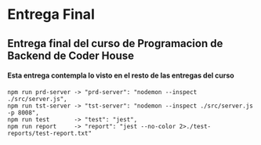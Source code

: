 # Entrega Final

## Entrega final del curso de Programacion de Backend de Coder House
#### Esta entrega contempla lo visto en el resto de las entregas del curso
    
    npm run prd-server -> "prd-server": "nodemon --inspect ./src/server.js",
    npm run tst-server -> "tst-server": "nodemon --inspect ./src/server.js -p 8008",
    npm run test       -> "test": "jest",
    npm run report     -> "report": "jest --no-color 2>./test-reports/test-report.txt"
